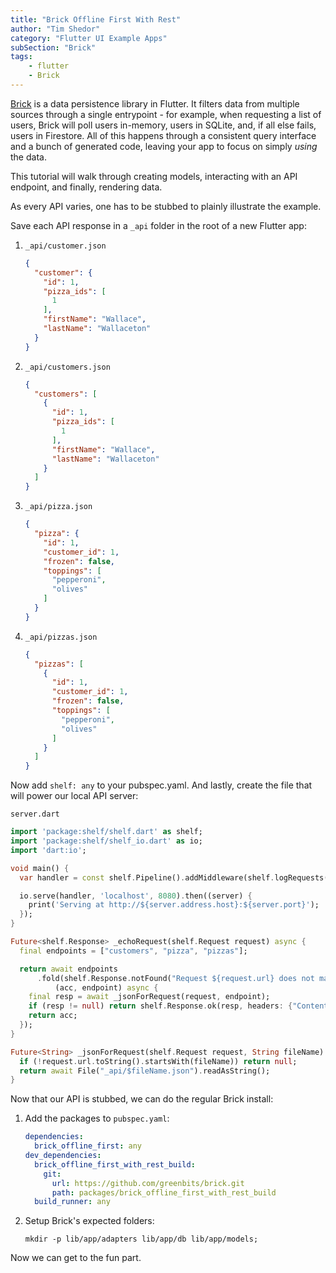 ```yaml
---
title: "Brick Offline First With Rest"
author: "Tim Shedor"
category: "Flutter UI Example Apps"
subSection: "Brick"
tags:
    - flutter
    - Brick
---
```


[Brick](https://github.com/greenbits/brick) is a data persistence library in Flutter. It filters data from multiple sources through a single entrypoint - for example, when requesting a list of users, Brick will poll users in-memory, users in SQLite, and, if all else fails, users in Firestore. All of this happens through a consistent query interface and a bunch of generated code, leaving your app to focus on simply _using_ the data.

This tutorial will walk through creating models, interacting with an API endpoint, and finally, rendering data.

As every API varies, one has to be stubbed to plainly illustrate the example.

Save each API response in a `_api` folder in the root of a new Flutter app:

1. `_api/customer.json`
    ```json
    {
      "customer": {
        "id": 1,
        "pizza_ids": [
          1
        ],
        "firstName": "Wallace",
        "lastName": "Wallaceton"
      }
    }
    ```
1. `_api/customers.json`
    ```json
    {
      "customers": [
        {
          "id": 1,
          "pizza_ids": [
            1
          ],
          "firstName": "Wallace",
          "lastName": "Wallaceton"
        }
      ]
    }
    ```
1. `_api/pizza.json`
    ```json
    {
      "pizza": {
        "id": 1,
        "customer_id": 1,
        "frozen": false,
        "toppings": [
          "pepperoni",
          "olives"
        ]
      }
    }
    ```
1. `_api/pizzas.json`
    ```json
    {
      "pizzas": [
        {
          "id": 1,
          "customer_id": 1,
          "frozen": false,
          "toppings": [
            "pepperoni",
            "olives"
          ]
        }
      ]
    }
    ```

Now add `shelf: any` to your pubspec.yaml. And lastly, create the file that will power our local API server:

`server.dart`
```dart
import 'package:shelf/shelf.dart' as shelf;
import 'package:shelf/shelf_io.dart' as io;
import 'dart:io';

void main() {
  var handler = const shelf.Pipeline().addMiddleware(shelf.logRequests()).addHandler(_echoRequest);

  io.serve(handler, 'localhost', 8080).then((server) {
    print('Serving at http://${server.address.host}:${server.port}');
  });
}

Future<shelf.Response> _echoRequest(shelf.Request request) async {
  final endpoints = ["customers", "pizza", "pizzas"];

  return await endpoints
      .fold(shelf.Response.notFound("Request ${request.url} does not match a known endpoint"),
          (acc, endpoint) async {
    final resp = await _jsonForRequest(request, endpoint);
    if (resp != null) return shelf.Response.ok(resp, headers: {"Content-Type": "application/json"});
    return acc;
  });
}

Future<String> _jsonForRequest(shelf.Request request, String fileName) async {
  if (!request.url.toString().startsWith(fileName)) return null;
  return await File("_api/$fileName.json").readAsString();
}
```

Now that our API is stubbed, we can do the regular Brick install:

1. Add the packages to `pubspec.yaml`:
    ```yaml
    dependencies:
      brick_offline_first: any
    dev_dependencies:
      brick_offline_first_with_rest_build:
        git:
          url: https://github.com/greenbits/brick.git
          path: packages/brick_offline_first_with_rest_build
      build_runner: any
    ```
1. Setup Brick's expected folders:
    ```shell
    mkdir -p lib/app/adapters lib/app/db lib/app/models;
    ```

Now we can get to the fun part.
